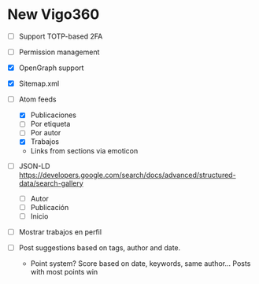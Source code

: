 # New Vigo360

- [ ] Support TOTP-based 2FA
- [ ] Permission management
- [X] OpenGraph support
- [X] Sitemap.xml
- [ ] Atom feeds
	- [X] Publicaciones
	- [ ] Por etiqueta
	- [ ] Por autor
	- [X] Trabajos
	- Links from sections via emoticon
- [ ] JSON-LD
	https://developers.google.com/search/docs/advanced/structured-data/search-gallery
	- [ ] Autor
	- [ ] Publicación
	- [ ] Inicio
- [ ] Mostrar trabajos en perfil

- [ ] Post suggestions based on tags, author and date.
	- Point system? Score based on date, keywords, same author... Posts with most points win